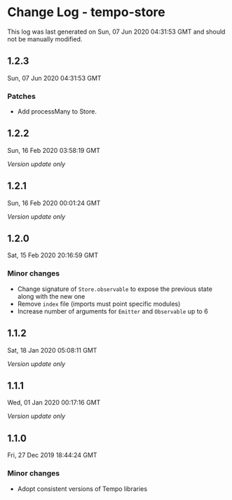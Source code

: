 # Change Log - tempo-store

This log was last generated on Sun, 07 Jun 2020 04:31:53 GMT and should not be manually modified.

## 1.2.3
Sun, 07 Jun 2020 04:31:53 GMT

### Patches

- Add processMany to Store.

## 1.2.2
Sun, 16 Feb 2020 03:58:19 GMT

*Version update only*

## 1.2.1
Sun, 16 Feb 2020 00:01:24 GMT

*Version update only*

## 1.2.0
Sat, 15 Feb 2020 20:16:59 GMT

### Minor changes

- Change signature of `Store.observable` to expose the previous state along with the new one
- Remove `index` file (imports must point specific modules)
- Increase number of arguments for `Emitter` and `Observable` up to 6

## 1.1.2
Sat, 18 Jan 2020 05:08:11 GMT

*Version update only*

## 1.1.1
Wed, 01 Jan 2020 00:17:16 GMT

*Version update only*

## 1.1.0
Fri, 27 Dec 2019 18:44:24 GMT

### Minor changes

- Adopt consistent versions of Tempo libraries

